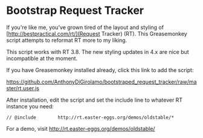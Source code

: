 Bootstrap Request Tracker
=========================

If you're like me, you've grown tired of the layout and styling of
[http://bestpractical.com/rt/](Request Tracker) (RT). This Greasemonkey script
attempts to reformat RT more to my liking.

This script works with RT 3.8. The new styling updates in 4.x are nice but
incompatible at the moment.

If you have Greasemonkey installed already, click this link to add the script:

https://github.com/AnthonyDiGirolamo/bootstraped_request_tracker/raw/master/rt.user.js

After installation, edit the script and set the include line to whatever RT instance you need:

    // @include        http://rt.easter-eggs.org/demos/oldstable/*

For a demo, visit http://rt.easter-eggs.org/demos/oldstable/
